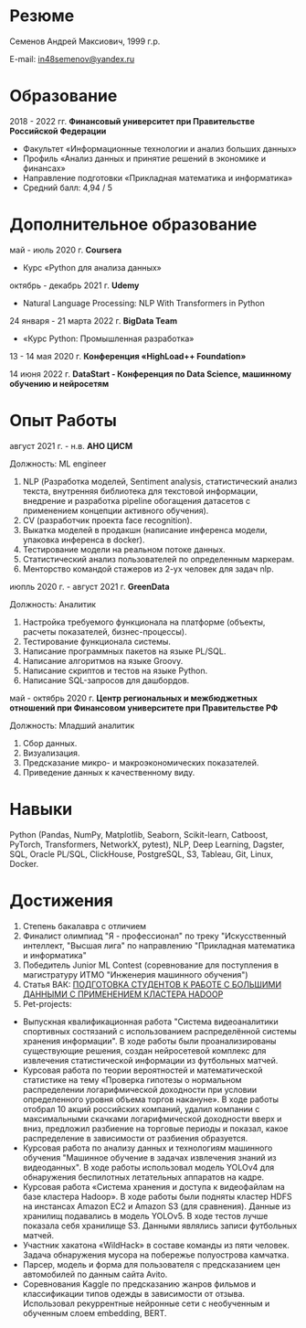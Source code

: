 # Резюме
Семенов Андрей Максиович, 1999 г.р.

E-mail: in48semenov@yandex.ru

# Образование
2018 - 2022 гг. **Финансовый университет при Правительстве Российской Федерации**
 - Факультет «Информационные технологии и анализ больших данных»
 - Профиль «Анализ данных и принятие решений в экономике и финансах»
 - Направление подготовки «Прикладная математика и информатика»
 - Средний балл: 4,94 / 5

# Дополнительное образование
май - июль 2020 г. **Coursera**
 - Курс «Python для анализа данных»

октябрь - декабрь 2021 г. **Udemy**
 - Natural Language Processing: NLP With Transformers in Python

24 января - 21 марта 2022 г. **BigData Team**

 - «Курс Python: Промышленная разработка»

13 - 14 мая 2020 г. **Конференция «HighLoad++ Foundation»**

14 июня 2022 г. **DataStart - Конференция по Data Science, машинному обучению и нейросетям**

# Опыт Работы
август 2021 г. - н.в. **АНО ЦИСМ**

Должность: ML engineer
1.	NLP (Разработка моделей, Sentiment analysis, статистический анализ текста, внутренняя библиотека для текстовой информации, внедрение и разработка pipeline обогащения датасетов с применением концепции активного обучения).
2.	CV (разработчик проекта face recognition).
3.	Выкатка моделей в продакшн (написание инференса модели, упаковка инференса в docker).
4.	Тестирование модели на реальном потоке данных.
5.	Статистический анализ пользователей по определенным маркерам.
6.	Менторство командой стажеров из 2-ух человек для задач nlp.

июпль 2020 г. - август 2021 г. **GreenData** 

Должность: Аналитик
1.	Настройка требуемого функционала на платформе (объекты, расчеты показателей, бизнес-процессы).
2.	Тестирование функционала системы.
3.	Написание программных пакетов на языке PL/SQL.
4.	Написание алгоритмов на языке Groovy.
5.	Написание скриптов и тестов на языке Python.
6.	Написание SQL-запросов для дашбордов.

май - октябрь 2020 г. **Центр региональных и межбюджетных отношений при Финансовом университете при Правительстве РФ**				

Должность: Младший аналитик
1.	Сбор данных.
2.	Визуализация.
3.	Предсказание микро- и макроэкономических показателей.
4.	Приведение данных к качественному виду.

# Навыки
Python (Pandas, NumPy, Matplotlib, Seaborn, Scikit-learn, Catboost, PyTorch, Transformers, NetworkX, pytest), NLP, Deep Learning, Dagster, SQL, Oracle PL/SQL, ClickHouse, PostgreSQL, S3, Tableau, Git, Linux, Docker.

# Достижения
1.	Степень бакалавра с отличием
2.	Финалист олимпиад "Я - профессионал" по треку "Искусственный интеллект, "Высшая лига" по направлению "Прикладная математика и информатика"
3.	Победитель Junior ML Contest (соревнование для поступления в магистратуру ИТМО "Инженерия машинного обучения")
4.	Статья ВАК: [ПОДГОТОВКА СТУДЕНТОВ К РАБОТЕ С БОЛЬШИМИ ДАННЫМИ С ПРИМЕНЕНИЕМ КЛАСТЕРА HADOOP](https://s.top-technologies.ru/pdf/2022/6/39203.pdf)
5.	Pet-projects:
 - Выпускная квалификационная работа "Система видеоаналитики спортивных состязаний с использованием распределённой системы хранения информации". В ходе работы были проанализированы существующие решения, создан нейросетевой комплекс для извлечения статистической информации из футбольных матчей.
 - Курсовая работа по теории вероятностей и математической статистике на тему «Проверка гипотезы о нормальном распределении логарифмической доходности при условии определенного уровня объема торгов накануне». В ходе работы отобрал 10 акций российских компаний, удалил компании с максимальными скачками логарифмической доходности вверх и вниз, предложил разбиение на торговые периоды и показал, какое распределение в зависимости от разбиения образуется.
 - Курсовая работа по анализу данных и технологиям машинного обучения "Машинное обучение в задачах извлечения знаний из видеоданных". В ходе работы использовал модель YOLOv4 для обнаружения беспилотных летательных аппаратов на кадре.
 - Курсовая работа «Система хранения и доступа к видеофайлам на базе кластера Hadoop». В ходе работы были подняты кластер HDFS на инстансах Amazon EC2 и Amazon S3 (для сравнения). Данные из хранилищ подавались в модель YOLOv5. В ходе тестов лучше показала себя хранилище S3. Данными являлись записи футбольных матчей.
 - Участник хакатона «WildHack» в составе команды из пяти человек. Задача обнаружения мусора на побережье полуострова камчатка.
 - Парсер, модель и форма для пользователя с предсказанием цен автомобилей по данным сайта Avito.
 - Соревнования Kaggle по предсказанию жанров фильмов и классификации типов одежды в зависимости от отзыва. Использовал рекуррентные нейронные сети с необученным и обученным слоем embedding, BERT.
